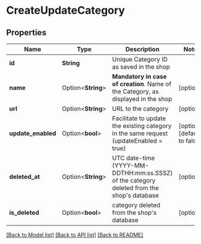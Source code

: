 # CreateUpdateCategory

## Properties

Name | Type | Description | Notes
------------ | ------------- | ------------- | -------------
**id** | **String** | Unique Category ID as saved in the shop  | 
**name** | Option<**String**> | **Mandatory in case of creation**. Name of the Category, as displayed in the shop  | [optional]
**url** | Option<**String**> | URL to the category | [optional]
**update_enabled** | Option<**bool**> | Facilitate to update the existing category in the same request (updateEnabled = true) | [optional][default to false]
**deleted_at** | Option<**String**> | UTC date-time (YYYY-MM-DDTHH:mm:ss.SSSZ) of the category deleted from the shop's database | [optional]
**is_deleted** | Option<**bool**> | category deleted from the shop's database | [optional]

[[Back to Model list]](../README.md#documentation-for-models) [[Back to API list]](../README.md#documentation-for-api-endpoints) [[Back to README]](../README.md)



